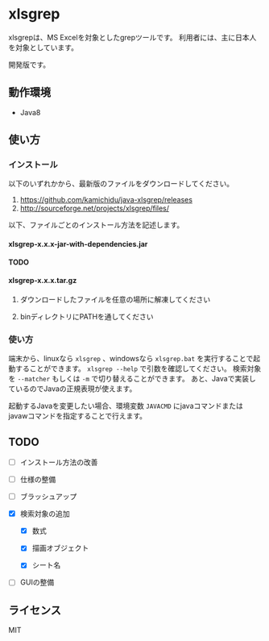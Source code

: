 xlsgrep
========================================================================================================================
xlsgrepは、MS Excelを対象としたgrepツールです。
利用者には、主に日本人を対象としています。

開発版です。


動作環境
------------------------------------------------------------------------------------------------------------------------
* Java8


使い方
------------------------------------------------------------------------------------------------------------------------

### インストール

以下のいずれかから、最新版のファイルをダウンロードしてください。

1. https://github.com/kamichidu/java-xlsgrep/releases
1. http://sourceforge.net/projects/xlsgrep/files/

以下、ファイルごとのインストール方法を記述します。

#### xlsgrep-x.x.x-jar-with-dependencies.jar

**TODO**

#### xlsgrep-x.x.x.tar.gz

1. ダウンロードしたファイルを任意の場所に解凍してください

1. binディレクトリにPATHを通してください


### 使い方

端末から、linuxなら `xlsgrep` 、windowsなら `xlsgrep.bat` を実行することで起動することができます。
`xlsgrep --help` で引数を確認してください。
検索対象を `--matcher` もしくは `-m` で切り替えることができます。
あと、Javaで実装しているのでJavaの正規表現が使えます。

起動するJavaを変更したい場合、環境変数 `JAVACMD` にjavaコマンドまたはjavawコマンドを指定することで行えます。


TODO
------------------------------------------------------------------------------------------------------------------------
* [ ] インストール方法の改善

* [ ] 仕様の整備

* [ ] ブラッシュアップ

* [x] 検索対象の追加

    * [x] 数式

    * [x] 描画オブジェクト

    * [x] シート名

* [ ] GUIの整備


ライセンス
------------------------------------------------------------------------------------------------------------------------
MIT
